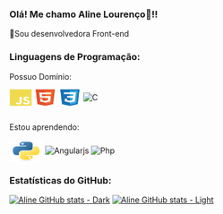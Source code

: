 ### Olá! Me chamo Aline Lourenço🦋!!

🚀Sou desenvolvedora Front-end

### Linguagens de Programação:
 Possuo Domínio:
<div style="display: inline_block">
  <img align="center" alt="JS" height="30" width="40" src="https://raw.githubusercontent.com/devicons/devicon/master/icons/javascript/javascript-plain.svg">
  <img align="center" alt="HTML" height="30" width="40" src="https://raw.githubusercontent.com/devicons/devicon/master/icons/html5/html5-original.svg">
  <img align="center" alt="CSS" height="30" width="40" src="https://raw.githubusercontent.com/devicons/devicon/master/icons/css3/css3-original.svg">
  <img align="center" alt="C" height="30" width="40" src="https://cdn.jsdelivr.net/gh/devicons/devicon@latest/icons/c/c-original.svg">

</div>


##           
Estou aprendendo:
<div style="display: inline_block">
  <img align="center" alt="Python" height="40" width="60" src="https://raw.githubusercontent.com/devicons/devicon/master/icons/python/python-original.svg">
  <img align="center" alt="Angularjs" height="70" width="80" src="https://cdn.jsdelivr.net/gh/devicons/devicon@latest/icons/angular/angular-original-wordmark.svg">
  <img align="center" alt="Php" height="50" width="60" src="https://cdn.jsdelivr.net/gh/devicons/devicon@latest/icons/php/php-original.svg">

</div>

### Estatísticas do GitHub:
[![Aline GitHub stats - Dark](https://github-readme-stats.vercel.app/api?username=alinelou&show_icons=true&theme=dark#gh-dark-mode-only)](https://github.com/alinelou/github-readme-stats#gh-dark-mode-only)
[![Aline GitHub stats - Light](https://github-readme-stats.vercel.app/api?username=alinelou&show_icons=true&theme=default#gh-light-mode-only)](https://github.com/alinelou/github-readme-stats#gh-light-mode-only)

